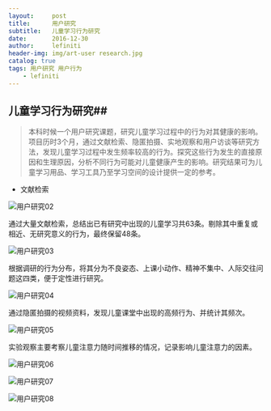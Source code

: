```yaml
---
layout:     post
title:      用户研究
subtitle:   儿童学习行为研究
date:       2016-12-30
author:     lefiniti
header-img: img/art-user research.jpg
catalog: true
tags: 用户研究 用户行为
    - lefiniti
---
```


## 儿童学习行为研究##

> 本科时候一个用户研究课题，研究儿童学习过程中的行为对其健康的影响。项目历时3个月，通过文献检索、隐匿拍摄、实地观察和用户访谈等研究方法，发现儿童学习过程中发生频率较高的行为。探究这些行为发生的直接原因和生理原因，分析不同行为可能对儿童健康产生的影响。研究结果可为儿童学习用品、学习工具乃至学习空间的设计提供一定的参考。

+ 文献检索

![用户研究02](/Users/lefiniti/Job/用户研究02.jpg)

通过大量文献检索，总结出已有研究中出现的儿童学习共63条。剔除其中重复或相近、无研究意义的行为，最终保留48条。

![用户研究03](/Users/lefiniti/Job/用户研究03.jpg)

根据调研的行为分布，将其分为不良姿态、上课小动作、精神不集中、人际交往问题这四类，便于定性进行研究。

![用户研究04](/Users/lefiniti/Job/用户研究04.jpg)

通过隐匿拍摄的视频资料，发现儿童课堂中出现的高频行为、并统计其频次。

![用户研究05](/Users/lefiniti/Job/用户研究05.jpg)

实验观察主要考察儿童注意力随时间推移的情况，记录影响儿童注意力的因素。

![用户研究06](/Users/lefiniti/Job/用户研究06.jpg)

![用户研究07](/Users/lefiniti/Job/用户研究07.jpg)

![用户研究08](/Users/lefiniti/Job/用户研究08.jpg)